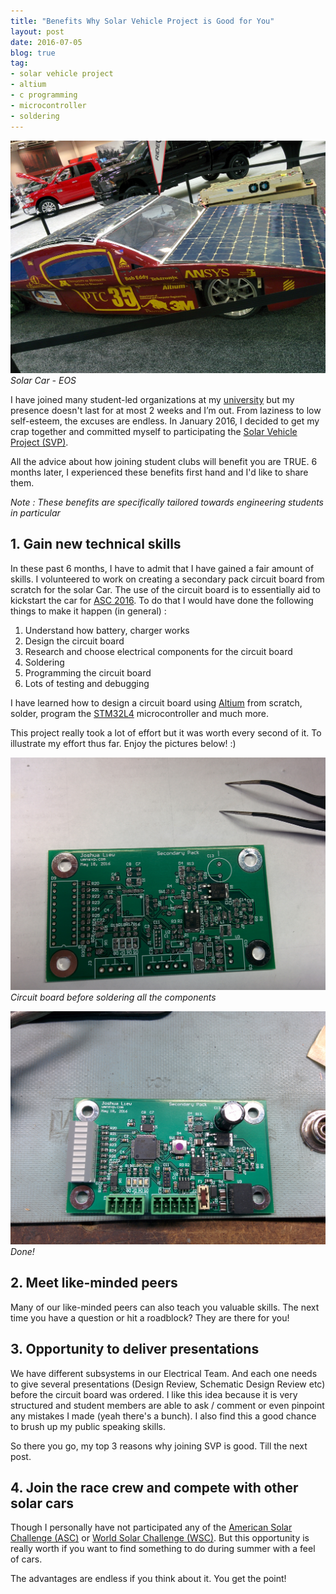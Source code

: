 ```yaml
---
title: "Benefits Why Solar Vehicle Project is Good for You"
layout: post
date: 2016-07-05
blog: true
tag:
- solar vehicle project
- altium
- c programming
- microcontroller
- soldering
---
```

![Markdown Image][3]
*Solar Car - EOS*

I have joined many student-led organizations at my [university](http://twin-cities.umn.edu/) but my presence doesn't last for at most 2 weeks and I’m out. From laziness to low self-esteem, the excuses are endless. In January 2016, I decided to get my crap together and committed myself to participating the [Solar Vehicle Project (SVP)](http://umnsvp.org/).

All the advice about how joining student clubs will benefit you are TRUE. 6
months later, I experienced these benefits first hand and I'd like to share
them.

*Note : These benefits are specifically tailored towards engineering students
in particular*

## 1. Gain new technical skills
In these past 6 months, I have to admit that I have gained a fair amount of
skills. I volunteered to work on creating a secondary pack circuit board from
scratch for the solar Car. The use of the circuit board is to essentially aid to kickstart the car for
[ASC 2016](http://americansolarchallenge.org/the-competition/ascfsgp-2016/).
To do that I would have done the following things to make it happen
(in general) :

1. Understand how battery, charger works
2. Design the circuit board
3. Research and choose electrical components for the circuit board
4. Soldering
5. Programming the circuit board
6. Lots of testing and debugging

I have learned how to design a circuit board using [Altium](http://www.altium.com/) from scratch, solder, program the
[STM32L4](http://www.st.com/content/st_com/en/products/microcontrollers/stm32-32-bit-arm-cortex-mcus/stm32l4-series.html?querycriteria=productId=SS1580) microcontroller and much more.

This project really took a lot of effort but it was worth every second of it. To
illustrate my effort thus far. Enjoy the pictures below! :)

![Markdown Image][1]
*Circuit board before soldering all the components*

![Markdown Image][2]
*Done!*

## 2. Meet like-minded peers
Many of our like-minded peers can also teach you valuable skills.
The next time you have a question or hit a roadblock? They are
there for you!

## 3. Opportunity to deliver presentations
We have different subsystems in our Electrical Team. And each one needs to give
several presentations (Design Review, Schematic Design Review etc) before the
circuit board was ordered. I like this idea because it is very structured and
student members are able to ask / comment or even pinpoint any mistakes I made
(yeah there's a bunch). I also find this a good chance to brush up my public
speaking skills.

So there you go, my top 3 reasons why joining SVP is good. Till
the next post.

## 4. Join the race crew and compete with other solar cars
Though I personally have not participated any of the [American Solar Challenge (ASC)](http://americansolarchallenge.org/) or [World Solar Challenge (WSC)](https://www.worldsolarchallenge.org/). But this opportunity is really worth
if you want to find something to do during summer with a feel of cars.

The advantages are endless if you think about it. You get the point!


[1]: /images/svpBenefits/pcb1.jpg
[2]: /images/svpBenefits/pcb2.jpg
[3]: /images/svpBenefits/solarCar.jpg

